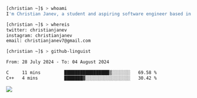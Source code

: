 ```bash
[christian ~]$ > whoami
I'm Christian Janev, a student and aspiring software engineer based in Chicago, IL
```
```bash
[christian ~]$ > whereis
twitter: christianjanev
instagram: christianjanev
email: christianjanev7@gmail.com
```

```bash
[christian ~]$ > github-linguist
```
<!--START_SECTION:waka-->

```txt
From: 28 July 2024 - To: 04 August 2024

C     11 mins         █████████████████▒░░░░░░░   69.58 %
C++   4 mins          ███████▓░░░░░░░░░░░░░░░░░   30.42 %
```

<!--END_SECTION:waka-->

![](https://komarev.com/ghpvc/?username=christianjanev)
